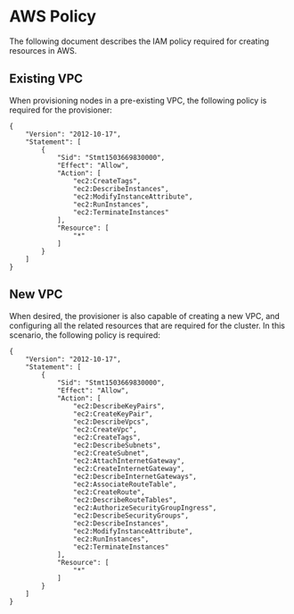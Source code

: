 # AWS Policy

The following document describes the IAM policy required for creating
resources in AWS.

## Existing VPC

When provisioning nodes in a pre-existing VPC, the following policy is required
for the provisioner:

```
{
    "Version": "2012-10-17",
    "Statement": [
        {
            "Sid": "Stmt1503669830000",
            "Effect": "Allow",
            "Action": [
                "ec2:CreateTags",
                "ec2:DescribeInstances",
                "ec2:ModifyInstanceAttribute",
                "ec2:RunInstances",
                "ec2:TerminateInstances"
            ],
            "Resource": [
                "*"
            ]
        }
    ]
}
```

## New VPC

When desired, the provisioner is also capable of creating a new VPC, and configuring
all the related resources that are required for the cluster. In this scenario,
the following policy is required:

```
{
    "Version": "2012-10-17",
    "Statement": [
        {
            "Sid": "Stmt1503669830000",
            "Effect": "Allow",
            "Action": [
                "ec2:DescribeKeyPairs",
                "ec2:CreateKeyPair",
                "ec2:DescribeVpcs",
                "ec2:CreateVpc",
                "ec2:CreateTags",
                "ec2:DescribeSubnets",
                "ec2:CreateSubnet",
                "ec2:AttachInternetGateway",
                "ec2:CreateInternetGateway",
                "ec2:DescribeInternetGateways",
                "ec2:AssociateRouteTable",
                "ec2:CreateRoute",
                "ec2:DescribeRouteTables",
                "ec2:AuthorizeSecurityGroupIngress",
                "ec2:DescribeSecurityGroups",
                "ec2:DescribeInstances",
                "ec2:ModifyInstanceAttribute",
                "ec2:RunInstances",
                "ec2:TerminateInstances"
            ],
            "Resource": [
                "*"
            ]
        }
    ]
}
```